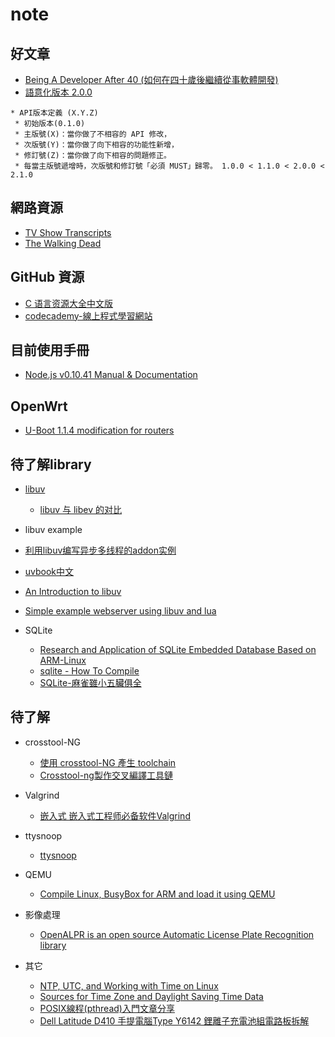 note
====


好文章
--------------
* [Being A Developer After 40 (如何在四十歲後繼續從事軟體開發)][22]
* [語意化版本 2.0.0][23]

```
* API版本定義 (X.Y.Z)
 * 初始版本(0.1.0)
 * 主版號(X)：當你做了不相容的 API 修改，
 * 次版號(Y)：當你做了向下相容的功能性新增，
 * 修訂號(Z)：當你做了向下相容的問題修正。
 * 每當主版號遞增時，次版號和修訂號「必須 MUST」歸零。 1.0.0 < 1.1.0 < 2.0.0 < 2.1.0
```

網路資源
--------------
* [TV Show Transcripts][20]
 * [The Walking Dead][21]

GitHub 資源
--------------
* [C 语言资源大全中文版][11]
* [codecademy-線上程式學習網站][19]

目前使用手冊
--------------
* [Node.js v0.10.41 Manual & Documentation][4]

OpenWrt
-------------
* [U-Boot 1.1.4 modification for routers][17]


待了解library
--------------
* [libuv][6]
	* [libuv 与 libev 的对比][10]
* libuv example
 * [利用libuv编写异步多线程的addon实例][24]
 * [uvbook中文][25]
 * [An Introduction to libuv][26]
 * [Simple example webserver using libuv and lua][27]

* SQLite
	* [Research and Application of SQLite Embedded Database Based on ARM-Linux ][7]
	* [sqlite - How To Compile][8]
	* [SQLite-麻雀雖小五臟俱全][9]

待了解
--------------
* crosstool-NG
	* [使用 crosstool-NG 產生 toolchain][1]
	* [Crosstool-ng製作交叉編譯工具鏈][2]
* Valgrind
	* [嵌入式 嵌入式工程师必备软件Valgrind][3]
* ttysnoop
	* [ttysnoop][5]
* QEMU
	* [Compile Linux, BusyBox for ARM and load it using QEMU][12]
* 影像處理
	* [OpenALPR is an open source Automatic License Plate Recognition library][13]

* 其它
	* [NTP, UTC, and Working with Time on Linux][14]
	* [Sources for Time Zone and Daylight Saving Time Data][15]
	* [POSIX線程(pthread)入門文章分享][16]
	* [Dell Latitude D410 手提電腦Type Y6142 鋰離子充電池組電路板拆解][18]
	



[1]:http://shyuanliang.blogspot.tw/2013/08/crosstool-ng-toolchain.html
[2]:http://wiki.ubuntu.org.cn/Crosstool-ng%E5%88%B6%E4%BD%9C%E4%BA%A4%E5%8F%89%E7%BC%96%E8%AF%91%E5%B7%A5%E5%85%B7%E9%93%BE
[3]:http://blog.csdn.net/mantis_1984/article/details/22372207
[4]:https://nodejs.org/docs/latest-v0.10.x/api/http.html
[5]:http://linux.die.net/man/8/ttysnoop
[6]:https://github.com/libuv/libuv
[7]:http://www.wseas.us/e-library/conferences/2009/ningbo/CD-CISST/CISST15.pdf
[8]:http://www.sqlite.org/cvstrac/wiki?p=HowToCompile
[9]:http://daydreamer.idv.tw/rewrite.php/read-33.html
[10]:http://ju.outofmemory.cn/entry/62187
[11]:https://github.com/jobbole/awesome-c-cn#networking-and-internet
[12]:https://github.com/surajx/qemu-arm-linux
[13]:https://github.com/openalpr/openalpr
[14]:http://souptonuts.sourceforge.net/README_Working_With_Time.html
[15]:http://www.twinsun.com/tz/tz-link.htm
[16]:http://dragonspring.pixnet.net/blog/post/32963482-posix%E7%B7%9A%E7%A8%8B(pthread)%E5%85%A5%E9%96%80%E6%96%87%E7%AB%A0%E5%88%86%E4%BA%AB
[17]:https://github.com/pepe2k/u-boot_mod
[18]:http://bugworkshop.blogspot.tw/2016/01/dell-latitude-d410-type-y6142_6.html
[19]:https://www.codecademy.com/learn/all
[20]:http://transcripts.foreverdreaming.org/index.php?sid=46df92464bd81762b3cac4a85eca1264
[21]:http://transcripts.foreverdreaming.org/viewforum.php?f=15
[22]:http://www.evanlin.com/developer-after-40/
[23]:http://semver.org/lang/zh-TW/
[24]:http://snoopyxdy.blog.163.com/blog/static/601174402013422103614385/
[25]:http://www.nowx.org/uvbook/index.html
[26]:https://nikhilm.github.io/uvbook/
[27]:https://github.com/erikdubbelboer/libuv-lua-http-server
